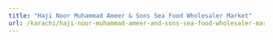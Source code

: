 ```yaml
---
title: "Haji Noor Muhammad Ameer & Sons Sea Food Wholesaler Market"
url: /karachi/haji-noor-muhammad-ameer-and-sons-sea-food-wholesaler-market/
---
```

